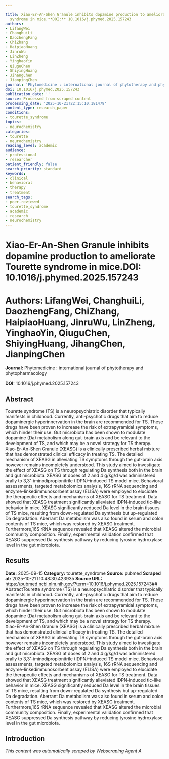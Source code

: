 ```yaml
---

title: Xiao-Er-An-Shen Granule inhibits dopamine production to ameliorate Tourette
  syndrome in mice.**DOI:** 10.1016/j.phymed.2025.157243
authors:
- LifangWei
- ChanghuiLi
- DaozhengFang
- ChiZhang
- HaipiaoHuang
- JinruWu
- LinZheng
- YinghaoYin
- QiuguChen
- ShiyingHuang
- JihangChen
- JianpingChen
journal: 'Phytomedicine : international journal of phytotherapy and phytopharmacology'
doi: 10.1016/j.phymed.2025.157243
publication_date: ''
source: Processed from scraped content
processing_date: '2025-10-21T22:15:10.181479'
content_type: research_paper
conditions:
- tourette_syndrome
topics:
- neurochemistry
categories:
- tourette
- neurochemistry
reading_level: academic
audience:
- professional
- researcher
patient_friendly: false
search_priority: standard
keywords:
- clinical
- behavioral
- therapy
- treatment
search_tags:
- peer-reviewed
- tourette_syndrome
- academic
- research
- neurochemistry
---
```




# Xiao-Er-An-Shen Granule inhibits dopamine production to ameliorate Tourette syndrome in mice.**DOI:** 10.1016/j.phymed.2025.157243

# **Authors:** LifangWei, ChanghuiLi, DaozhengFang, ChiZhang, HaipiaoHuang, JinruWu, LinZheng, YinghaoYin, QiuguChen, ShiyingHuang, JihangChen, JianpingChen

**Journal:** Phytomedicine : international journal of phytotherapy and phytopharmacology

**DOI:** 10.1016/j.phymed.2025.157243

## Abstract

Tourette syndrome (TS) is a neuropsychiatric disorder that typically manifests in childhood. Currently, anti-psychotic drugs that aim to reduce dopaminergic hyperinnervation in the brain are recommended for TS. These drugs have been proven to increase the risk of extrapyramidal symptoms, which hinder their use. Gut microbiota has been shown to modulate dopamine (Da) metabolism along gut-brain axis and be relevant to the development of TS, and which may be a novel strategy for TS therapy. Xiao-Er-An-Shen Granule (XEASG) is a clinically prescribed herbal mixture that has demonstrated clinical efficacy in treating TS. The detailed mechanism of XEASG in alleviating TS symptoms through the gut-brain axis however remains incompletely understood.
This study aimed to investigate the effect of XEASG on TS through regulating Da synthesis both in the brain and gut microbiota.
XEASG at doses of 2 and 4 g/kg/d was administered orally to 3,3'-iminodipropionitrile (IDPN)-induced TS model mice. Behavioral assessments, targeted metabolomics analysis, 16S rRNA sequencing and enzyme-linkedimmunosorbent assay (ELISA) were employed to elucidate the therapeutic effects and mechanisms of XEASG for TS treatment.
Data showed that XEASG treatment significantly alleviated IDPN-induced tic-like behavior in mice. XEASG significantly reduced Da level in the brain tissues of TS mice, resulting from down-regulated Da synthesis but up-regulated Da degradation. Aberrant Da metabolism was also found in serum and colon contents of TS mice, which was restored by XEASG treatment. Furthermore,16S rRNA sequence revealed that XEASG altered the microbial community composition. Finally, experimental validation confirmed that XEASG suppressed Da synthesis pathway by reducing tyrosine hydroxylase level in the gut microbiota.
## Results

**Date:** 2025-09-15
**Category:** tourette_syndrome
**Source:** pubmed
**Scraped at:** 2025-10-21T10:48:30.423935
**Source URL:** https://pubmed.ncbi.nlm.nih.gov/?term=10.1016/j.phymed.2025.157243## AbstractTourette syndrome (TS) is a neuropsychiatric disorder that typically manifests in childhood. Currently, anti-psychotic drugs that aim to reduce dopaminergic hyperinnervation in the brain are recommended for TS. These drugs have been proven to increase the risk of extrapyramidal symptoms, which hinder their use. Gut microbiota has been shown to modulate dopamine (Da) metabolism along gut-brain axis and be relevant to the development of TS, and which may be a novel strategy for TS therapy. Xiao-Er-An-Shen Granule (XEASG) is a clinically prescribed herbal mixture that has demonstrated clinical efficacy in treating TS. The detailed mechanism of XEASG in alleviating TS symptoms through the gut-brain axis however remains incompletely understood.
This study aimed to investigate the effect of XEASG on TS through regulating Da synthesis both in the brain and gut microbiota.
XEASG at doses of 2 and 4 g/kg/d was administered orally to 3,3'-iminodipropionitrile (IDPN)-induced TS model mice. Behavioral assessments, targeted metabolomics analysis, 16S rRNA sequencing and enzyme-linkedimmunosorbent assay (ELISA) were employed to elucidate the therapeutic effects and mechanisms of XEASG for TS treatment.
Data showed that XEASG treatment significantly alleviated IDPN-induced tic-like behavior in mice. XEASG significantly reduced Da level in the brain tissues of TS mice, resulting from down-regulated Da synthesis but up-regulated Da degradation. Aberrant Da metabolism was also found in serum and colon contents of TS mice, which was restored by XEASG treatment. Furthermore,16S rRNA sequence revealed that XEASG altered the microbial community composition. Finally, experimental validation confirmed that XEASG suppressed Da synthesis pathway by reducing tyrosine hydroxylase level in the gut microbiota.
## Introduction
*This content was automatically scraped by Webscraping Agent A*